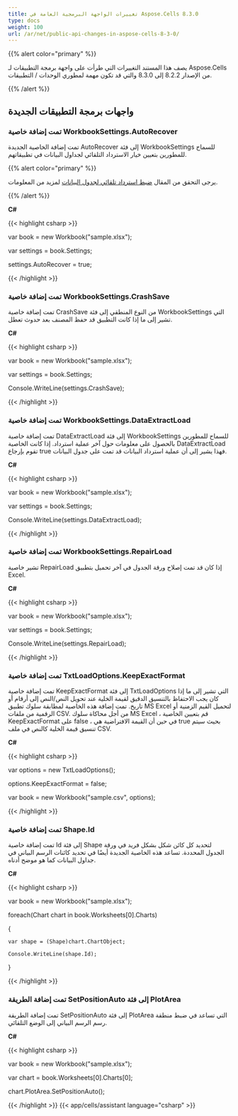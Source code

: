 ```yaml
---
title: تغييرات الواجهة البرمجية العامة في Aspose.Cells 8.3.0
type: docs
weight: 100
url: /ar/net/public-api-changes-in-aspose-cells-8-3-0/
---
```


{{% alert color="primary" %}} 

يصف هذا المستند التغييرات التي طرأت على واجهة برمجة التطبيقات لـ Aspose.Cells من الإصدار 8.2.2 إلى 8.3.0 والتي قد تكون مهمة لمطوري الوحدات / التطبيقات.

{{% /alert %}} 
## **واجهات برمجة التطبيقات الجديدة**
### **تمت إضافة خاصية WorkbookSettings.AutoRecover**
تمت إضافة الخاصية الجديدة AutoRecover إلى فئة WorkbookSettings للسماح للمطورين بتعيين خيار الاسترداد التلقائي لجداول البيانات في تطبيقاتهم.

{{% alert color="primary" %}} 

يرجى التحقق من المقال [ضبط استرداد تلقائي لجدول البيانات](http://aspose.com/docs/display/cellsnet/How+to+set+AutoRecover+property+of+Workbook) لمزيد من المعلومات.

{{% /alert %}} 

**C#**

{{< highlight csharp >}}

 var book = new Workbook("sample.xlsx");

var settings = book.Settings;

settings.AutoRecover = true;

{{< /highlight >}}


### **تمت إضافة خاصية WorkbookSettings.CrashSave**
تمت إضافة خاصية CrashSave من النوع المنطقي إلى فئة WorkbookSettings التي تشير إلى ما إذا كانت التطبيق قد حفظ المصنف بعد حدوث تعطل.

**C#**

{{< highlight csharp >}}

 var book = new Workbook("sample.xlsx");

var settings = book.Settings;

Console.WriteLine(settings.CrashSave);

{{< /highlight >}}


### **تمت إضافة خاصية WorkbookSettings.DataExtractLoad**
تمت إضافة خاصية DataExtractLoad إلى فئة WorkbookSettings للسماح للمطورين بالحصول على معلومات حول آخر عملية استرداد. إذا كانت الخاصية DataExtractLoad تقوم بإرجاع true فهذا يشير إلى أن عملية استرداد البيانات قد تمت على جدول البيانات.

**C#**

{{< highlight csharp >}}

 var book = new Workbook("sample.xlsx");

var settings = book.Settings;

Console.WriteLine(settings.DataExtractLoad);

{{< /highlight >}}


### **تمت إضافة خاصية WorkbookSettings.RepairLoad**
تشير خاصية RepairLoad إذا كان قد تمت إصلاح ورقة الجدول في آخر تحميل بتطبيق Excel.

**C#**

{{< highlight csharp >}}

 var book = new Workbook("sample.xlsx");

var settings = book.Settings;

Console.WriteLine(settings.RepairLoad);

{{< /highlight >}}


### **تمت إضافة خاصية TxtLoadOptions.KeepExactFormat**
تمت إضافة خاصية KeepExactFormat إلى فئة TxtLoadOptions التي تشير إلى ما إذا كان يجب الاحتفاظ بالتنسيق الدقيق لقيمة الخلية عند تحويل النص/النص إلى أرقام أو تاريخ. تمت إضافة هذه الخاصية لمطابقة سلوك تطبيق MS Excel لتحميل القيم الزمنية أو الرقمية من ملفات CSV. من أجل محاكاة سلوك MS Excel ، قم بتعيين الخاصية KeepExactFormat على false ، في حين أن القيمة الافتراضية هي true بحيث سيتم تنسيق قيمة الخلية كالنص في ملف CSV.

**C#**

{{< highlight csharp >}}

 var options = new TxtLoadOptions();

options.KeepExactFormat = false;

var book = new Workbook("sample.csv", options);

{{< /highlight >}}


### **تمت إضافة خاصية Shape.Id**
تمت إضافة خاصية Id إلى فئة Shape لتحديد كل كائن شكل بشكل فريد في ورقة الجدول المحددة. تساعد هذه الخاصية الجديدة أيضًا في تحديد كائنات الرسم البياني في جداول البيانات كما هو موضح أدناه.

**C#**

{{< highlight csharp >}}

 var book = new Workbook("sample.xlsx");

foreach(Chart chart in book.Worksheets[0].Charts)

{

    var shape = (Shape)chart.ChartObject;

    Console.WriteLine(shape.Id);

}

{{< /highlight >}}


### **تمت إضافة الطريقة SetPositionAuto إلى فئة PlotArea**
تمت إضافة الطريقة SetPositionAuto إلى فئة PlotArea التي تساعد في ضبط منطقة رسم الرسم البياني إلى الوضع التلقائي.

**C#**

{{< highlight csharp >}}

 var book = new Workbook("sample.xlsx");

var chart = book.Worksheets[0].Charts[0];

chart.PlotArea.SetPositionAuto();

{{< /highlight >}}
{{< app/cells/assistant language="csharp" >}}
